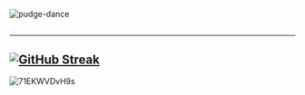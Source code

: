 
![pudge-dance](https://github.com/user-attachments/assets/172594b9-0a6d-4177-97b9-6e1e11300a66)
##

---


##

[![GitHub Streak](http://github-readme-streak-stats.herokuapp.com?user=Sanya37&theme=dark&background=000000)](https://git.io/streak-stats)
---

![71EKWVDvH9s](https://github.com/user-attachments/assets/408169a6-89bc-4a94-92eb-13c691275fa3)
